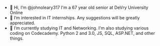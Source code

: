 - 👋 Hi, I’m @johnoleary317 I'm a 67 year old senior at DeVry University Online
- 👀 I’m interested in IT internships. Any suggestions will be greatly appreciated.
- 🌱 I’m currently studying IT and Networking. I'm also studying various coding on Codecademy. Python 2 and 3.0, JS, SQL, ASP.NET, and other things.


<!---
johnoleary317/johnoleary317 is a ✨ special ✨ repository because its `README.md` (this file) appears on your GitHub profile.
You can click the Preview link to take a look at your changes.
--->
<picture>
 <source media="(prefers-color-scheme: dark)" srcset="🫥">
 <source media="(prefers-color-scheme: light)" srcset="😎">
 <img alt="These color schemes adjust to the users screen settings" src="🤓>
</picture>
